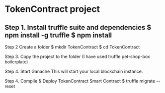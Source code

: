 # TokenContract project

 Step 1. Install truffle suite and dependencies
 $ npm install -g truffle
 $ npm install 
 -----------------------------------------------------------------------------
 Step 2  Create a folder 
 $ mkdir TokenContract
 $ cd TokenContract

Step 3. Copy the project to the folder (I have used truffle pet-shop-box boilerplate)

Step 4. Start Ganache
This will start your local blockchain instance.

Step 4. Compile & Deploy TokenContract Smart Contract
$ truffle migrate --reset


